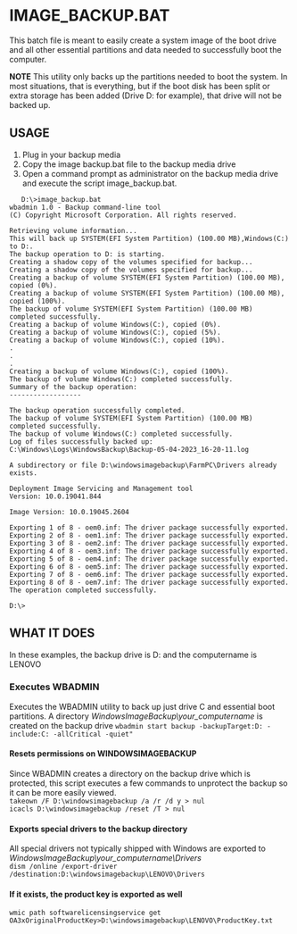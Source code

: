 # IMAGE_BACKUP.BAT
This batch file is meant to easily create a system image of the boot drive and all other essential partitions and data needed to successfully boot the computer.  

**NOTE**
This utility only backs up the partitions needed to boot the system.  In most situations, that is everything, but if the boot disk has been split or extra storage has been added (Drive D: for example), that drive will not be backed up.

## USAGE
1. Plug in your backup media
2. Copy the image backup.bat file to the backup media drive
3. Open a command prompt as administrator on the backup media drive and execute the script image_backup.bat.
 ```
    D:\>image_backup.bat
wbadmin 1.0 - Backup command-line tool
(C) Copyright Microsoft Corporation. All rights reserved.

Retrieving volume information...
This will back up SYSTEM(EFI System Partition) (100.00 MB),Windows(C:) to D:.
The backup operation to D: is starting.
Creating a shadow copy of the volumes specified for backup...
Creating a shadow copy of the volumes specified for backup...
Creating a backup of volume SYSTEM(EFI System Partition) (100.00 MB), copied (0%).
Creating a backup of volume SYSTEM(EFI System Partition) (100.00 MB), copied (100%).
The backup of volume SYSTEM(EFI System Partition) (100.00 MB) completed successfully.
Creating a backup of volume Windows(C:), copied (0%).
Creating a backup of volume Windows(C:), copied (5%).
Creating a backup of volume Windows(C:), copied (10%).
.
.
.
Creating a backup of volume Windows(C:), copied (100%).
The backup of volume Windows(C:) completed successfully.
Summary of the backup operation:
------------------

The backup operation successfully completed.
The backup of volume SYSTEM(EFI System Partition) (100.00 MB) completed successfully.
The backup of volume Windows(C:) completed successfully.
Log of files successfully backed up:
C:\Windows\Logs\WindowsBackup\Backup-05-04-2023_16-20-11.log

A subdirectory or file D:\windowsimagebackup\FarmPC\Drivers already exists.

Deployment Image Servicing and Management tool
Version: 10.0.19041.844

Image Version: 10.0.19045.2604

Exporting 1 of 8 - oem0.inf: The driver package successfully exported.
Exporting 2 of 8 - oem1.inf: The driver package successfully exported.
Exporting 3 of 8 - oem2.inf: The driver package successfully exported.
Exporting 4 of 8 - oem3.inf: The driver package successfully exported.
Exporting 5 of 8 - oem4.inf: The driver package successfully exported.
Exporting 6 of 8 - oem5.inf: The driver package successfully exported.
Exporting 7 of 8 - oem6.inf: The driver package successfully exported.
Exporting 8 of 8 - oem7.inf: The driver package successfully exported.
The operation completed successfully.

D:\>
```

## WHAT IT DOES
In these examples, the backup drive is D: and the computername is LENOVO
### **Executes WBADMIN**
Executes the WBADMIN utility to back up just drive C and essential boot partitions.  A directory *WindowsImageBackup\your_computername* is created on the backup drive
`wbadmin start backup -backupTarget:D: -include:C: -allCritical -quiet"`   
#### **Resets permissions on WINDOWSIMAGEBACKUP**
Since WBADMIN creates a directory on the backup drive which is protected, this script executes a few commands to unprotect the backup so it can be more easily viewed.   
`takeown /F D:\windowsimagebackup /a /r /d y > nul `   
`icacls D:\windowsimagebackup /reset /T > nul`  
#### **Exports special drivers to the backup directory**
All special drivers not typically shipped with Windows are exported to *WindowsImageBackup\your_computername\Drivers*  
`dism /online /export-driver /destination:D:\windowsimagebackup\LENOVO\Drivers`  
#### **If it exists, the product key is exported as well**
`wmic path softwarelicensingservice get OA3xOriginalProductKey>D:\windowsimagebackup\LENOVO\ProductKey.txt`  


